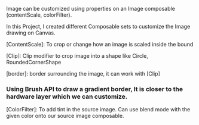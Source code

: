 Image can be customized using properties on an Image composable (contentScale, colorFilter).

In this Project, I created different Composable sets to customize the Image drawing on Canvas. 

[ContentScale]: To crop or change how an image is scaled inside the bound

[Clip]: Clip modifier to crop image into a shape like Circle, RoundedCornerShape

[border]: border surrounding the image, it can work with [Clip]

### Using Brush API to draw a gradient border, It is closer to the hardware layer which we can customize.

[ColorFilter]: To add tint in the source image. Can use blend mode with the given color onto our source image composable.  


